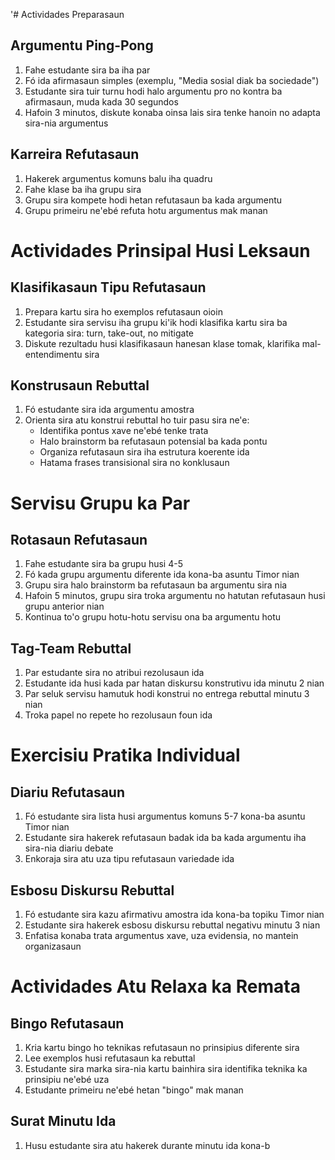 '# Actividades Preparasaun

## Argumentu Ping-Pong
1. Fahe estudante sira ba iha par
2. Fó ida afirmasaun simples (exemplu, "Media sosial diak ba sociedade")
3. Estudante sira tuir turnu hodi halo argumentu pro no kontra ba afirmasaun, muda kada 30 segundos
4. Hafoin 3 minutos, diskute konaba oinsa lais sira tenke hanoin no adapta sira-nia argumentus

## Karreira Refutasaun
1. Hakerek argumentus komuns balu iha quadru
2. Fahe klase ba iha grupu sira
3. Grupu sira kompete hodi hetan refutasaun ba kada argumentu
4. Grupu primeiru ne'ebé refuta hotu argumentus mak manan

# Actividades Prinsipal Husi Leksaun

## Klasifikasaun Tipu Refutasaun
1. Prepara kartu sira ho exemplos refutasaun oioin
2. Estudante sira servisu iha grupu ki'ik hodi klasifika kartu sira ba kategoria sira: turn, take-out, no mitigate
3. Diskute rezultadu husi klasifikasaun hanesan klase tomak, klarifika mal-entendimentu sira

## Konstrusaun Rebuttal
1. Fó estudante sira ida argumentu amostra
2. Orienta sira atu konstrui rebuttal ho tuir pasu sira ne'e:
   - Identifika pontus xave ne'ebé tenke trata
   - Halo brainstorm ba refutasaun potensial ba kada pontu
   - Organiza refutasaun sira iha estrutura koerente ida
   - Hatama frases transisional sira no konklusaun

# Servisu Grupu ka Par

## Rotasaun Refutasaun
1. Fahe estudante sira ba grupu husi 4-5
2. Fó kada grupu argumentu diferente ida kona-ba asuntu Timor nian
3. Grupu sira halo brainstorm ba refutasaun ba argumentu sira nia
4. Hafoin 5 minutos, grupu sira troka argumentu no hatutan refutasaun husi grupu anterior nian
5. Kontinua to'o grupu hotu-hotu servisu ona ba argumentu hotu

## Tag-Team Rebuttal
1. Par estudante sira no atribui rezolusaun ida
2. Estudante ida husi kada par hatan diskursu konstrutivu ida minutu 2 nian
3. Par seluk servisu hamutuk hodi konstrui no entrega rebuttal minutu 3 nian
4. Troka papel no repete ho rezolusaun foun ida

# Exercisiu Pratika Individual

## Diariu Refutasaun
1. Fó estudante sira lista husi argumentus komuns 5-7 kona-ba asuntu Timor nian
2. Estudante sira hakerek refutasaun badak ida ba kada argumentu iha sira-nia diariu debate
3. Enkoraja sira atu uza tipu refutasaun variedade ida

## Esbosu Diskursu Rebuttal
1. Fó estudante sira kazu afirmativu amostra ida kona-ba topiku Timor nian
2. Estudante sira hakerek esbosu diskursu rebuttal negativu minutu 3 nian
3. Enfatisa konaba trata argumentus xave, uza evidensia, no mantein organizasaun

# Actividades Atu Relaxa ka Remata

## Bingo Refutasaun
1. Kria kartu bingo ho teknikas refutasaun no prinsipius diferente sira
2. Lee exemplos husi refutasaun ka rebuttal
3. Estudante sira marka sira-nia kartu bainhira sira identifika teknika ka prinsipiu ne'ebé uza
4. Estudante primeiru ne'ebé hetan "bingo" mak manan

## Surat Minutu Ida
1. Husu estudante sira atu hakerek durante minutu ida kona-b